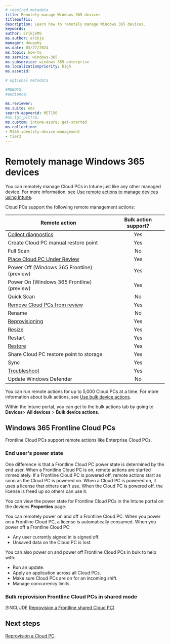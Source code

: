 ```yaml
---
# required metadata
title: Remotely manage Windows 365 devices
titleSuffix:
description: Learn how to remotely manage Windows 365 devices.
keywords:
author: ErikjeMS  
ms.author: erikje
manager: dougeby
ms.date: 03/27/2024
ms.topic: how-to
ms.service: windows-365
ms.subservice: windows-365-enterprise
ms.localizationpriority: high
ms.assetid: 

# optional metadata

#ROBOTS:
#audience:

ms.reviewer: 
ms.suite: ems
search.appverid: MET150
#ms.tgt_pltfrm:
ms.custom: intune-azure; get-started
ms.collection:
- M365-identity-device-management
- tier2
---
```


# Remotely manage Windows 365 devices

You can remotely manage Cloud PCs in Intune just like any other managed device. For more information, see [Use remote actions to manage devices using Intune](/mem/intune/remote-actions/device-management).

Cloud PCs support the following remote management actions:

| Remote action | Bulk action support? |
| --- | :---: |
| [Collect diagnostics](/mem/intune/remote-actions/collect-diagnostics) | Yes |
| Create Cloud PC manual restore point | Yes |
| Full Scan | No |
| [Place Cloud PC Under Review](place-cloud-pc-under-review.md) | Yes |
| Power Off (Windows 365 Frontline) (preview) | Yes |
| Power On (Windows 365 Frontline) (preview) | Yes |
| Quick Scan | No |
| [Remove Cloud PCs from review](place-cloud-pc-under-review.md) | Yes |
| Rename | No |
| [Reprovisioning](provisioning.md#reprovisioning) | Yes |
| [Resize](resize-cloud-pc.md) | Yes |
| Restart | Yes |
| [Restore](restore-overview.md) | Yes|
| Share Cloud PC restore point to storage | Yes |
| Sync | Yes |
| [Troubleshoot](health-checks-connectivity.md) | Yes |
| Update Windows Defender | No |

You can run remote actions for up to 5,000 Cloud PCs at a time. For more information about bulk actions, see [Use bulk device actions](/mem/intune/remote-actions/bulk-device-actions).

Within the Intune portal, you can get to the bulk actions tab by going to **Devices**> **All devices** > **Bulk device actions**.  

## Windows 365 Frontline Cloud PCs

Frontline Cloud PCs support remote actions like Enterprise Cloud PCs.

### End user's power state

One difference is that a Frontline Cloud PC power state is determined by the end user. When a Frontline Cloud PC is on, remote actions are started immediately. If a Frontline Cloud PC is powered off, remote actions start as soon as the Cloud PC is powered on. When a Cloud PC is powered on, it uses a license that others can't use. When the Cloud PC is powered off, the license is freed up so others can use it.

You can view the power state for Frontline Cloud PCs in the Intune portal on the devices **Properties** page.

You can remotely power on and off a Frontline Cloud PC. When you power on a Frontline Cloud PC, a license is automatically consumed. When you power off a Frontline Cloud PC:

- Any user currently signed in is signed off.
- Unsaved data on the Cloud PC is lost.

You can also power on and power off Frontline Cloud PCs in bulk to help with:

- Run an update.
- Apply an application across all Cloud PCs.
- Make sure Cloud PCs are on for an incoming shift.
- Manage concurrency limits.

### Bulk reprovision Frontline Cloud PCs in shared mode

[!INCLUDE [Reprovision a Frontline shared Cloud PC](../includes/reprovision-frontline-shared-cloud-pc.md)]

<!-- ########################## -->
## Next steps

[Reprovision a Cloud PC](reprovision-cloud-pc.md).
